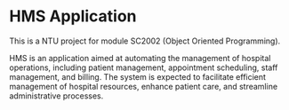 # HMS Application

This is a NTU project for module SC2002 (Object Oriented Programming).

HMS is an application aimed at automating the management of hospital operations,
including patient management, appointment scheduling, staff management, and billing.
The system is expected to facilitate efficient management of hospital resources, enhance
patient care, and streamline administrative processes.
